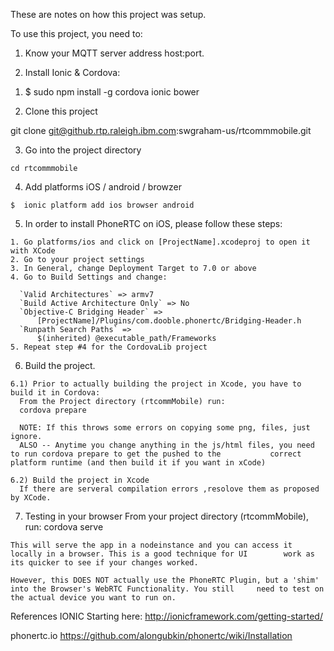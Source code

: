 These are notes on how this project was setup.

To use this project, you need to:

1. Know your MQTT server address host:port. 



2. Install Ionic & Cordova:

  1) $  sudo npm install -g cordova ionic bower

  2) Clone this project

   git clone git@github.rtp.raleigh.ibm.com:swgraham-us/rtcommmobile.git

  3) Go into the project directory

    cd rtcommmobile 

  4) Add platforms iOS / android / browzer

    $  ionic platform add ios browser android

  5) In order to install PhoneRTC on iOS, please follow these steps:

    1. Go platforms/ios and click on [ProjectName].xcodeproj to open it with XCode 
    2. Go to your project settings 
    3. In General, change Deployment Target to 7.0 or above 
    4. Go to Build Settings and change:

      `Valid Architectures` => armv7
      `Build Active Architecture Only` => No
      `Objective-C Bridging Header` =>
          [ProjectName]/Plugins/com.dooble.phonertc/Bridging-Header.h
      `Runpath Search Paths` =>
          $(inherited) @executable_path/Frameworks
    5. Repeat step #4 for the CordovaLib project

  6) Build the project.

    6.1) Prior to actually building the project in Xcode, you have to build it in Cordova:
      From the Project directory (rtcommMobile) run:
      cordova prepare
  
      NOTE: If this throws some errors on copying some png, files, just ignore.
      ALSO -- Anytime you change anything in the js/html files, you need to run cordova prepare to get the pushed to the           correct platform runtime (and then build it if you want in xCode)

    6.2) Build the project in Xcode
      If there are serveral compilation errors ,resolove them as proposed by XCode.

  7) Testing in your browser
    From your project directory (rtcommMobile), run:
    cordova serve

    This will serve the app in a nodeinstance and you can access it locally in a browser. This is a good technique for UI        work as its quicker to see if your changes worked.

    However, this DOES NOT actually use the PhoneRTC Plugin, but a 'shim' into the Browser's WebRTC Functionality. You still     need to test on the actual device you want to run on.

References
IONIC
Starting here: http://ionicframework.com/getting-started/

phonertc.io
https://github.com/alongubkin/phonertc/wiki/Installation
